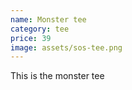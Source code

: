 ```yaml
---
name: Monster tee
category: tee
price: 39
image: assets/sos-tee.png
---
```


This is the monster tee